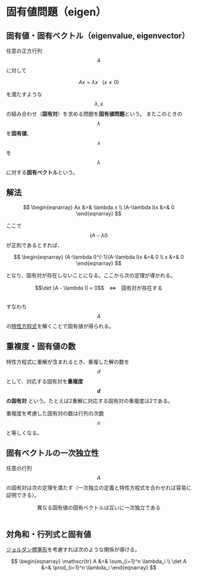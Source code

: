 # 固有値問題（eigen）

## 固有値・固有ベクトル（eigenvalue, eigenvector）

任意の正方行列 $$A$$ に対して

$$
Ax = \lambda x \ \ \ (x \neq 0)
$$

を満たすような $$\lambda, x$$ の組み合わせ（**固有対**）を求める問題を**固有値問題**という。
またこのときの $$\lambda$$ を**固有値**、$$x$$ を $$\lambda$$ に対する**固有ベクトル**という。

## 解法

$$
\begin{eqnarray}
Ax &=& \lambda x \\
(A-\lambda I)x &=& 0
\end{eqnarray}
$$

ここで $$(A-\lambda I)$$ が正則であるとすれば、

$$
\begin{eqnarray}
(A-\lambda I)^{-1}(A-\lambda I)x &=& 0 \\
x &=& 0
\end{eqnarray}
$$

となり、固有対が存在しないことになる。ここから次の定理が導かれる。

<center>
$$\det [A - \lambda I] = 0$$　⇔　固有対が存在する
</center><br />

すなわち $$A$$ の[特性方程式](characteristic_polynomial.md)を解くことで固有値が得られる。

## 重複度・固有値の数

特性方程式に重解が含まれるとき、重複した解の数を $$d$$ として、対応する固有対を**重複度 $$d$$ の固有対** という。たとえば2重解に対応する固有対の重複度は2である。

重複度を考慮した固有対の数は行列の次数 $$n$$ と等しくなる。

## 固有ベクトルの一次独立性

任意の行列 $$A$$ の固有対は次の定理を満たす（一次独立の定義と特性方程式を合わせれば容易に証明できる）。

<center>
異なる固有値の固有ベクトルは互いに一次独立である
</center><br />

## 対角和・行列式と固有値

[ジョルダン標準形](diagonalization.md)を考慮すれば次のような関係が導ける。

$$
\begin{eqnarray}
\mathscr{tr} A &=& \sum_{i=1}^n \lambda_i \\
\det A &=& \prod_{i=1}^n \lambda_i
\end{eqnarray}
$$
